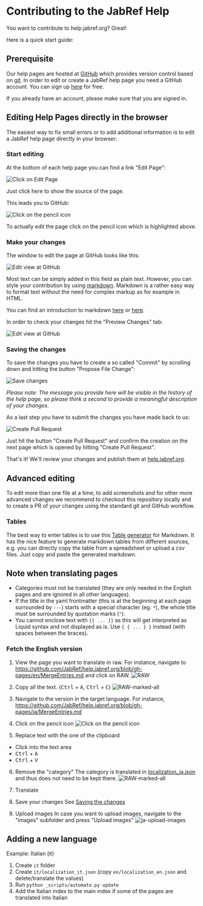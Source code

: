 # Contributing to the JabRef Help

You want to contribute to help.jabref.org? Great! 

Here is a quick start guide:


## Prerequisite

Our help pages are hosted at [GitHub](https://www.github.com) which provides version control based on [git](https://git-scm.com/). In order to edit or create a JabRef help page you need a GitHub account. You can sign up [here](https://github.com/join) for free.

If you already have an account, please make sure that you are signed in.

## Editing Help Pages directly in the browser

The easiest way to fix small errors or to add additional information is to edit a JabRef help page directly in your browser:


### Start editing

At the bottom of each help page you can find a link "Edit Page":

![Click on Edit Page](en/images/screenshot-edit-link.png)

Just click here to show the source of the page.

This leads you to GitHub:

![Click on the pencil icon](en/images/screenshot-edit-pencil.png)

To actually edit the page click on the pencil icon which is highlighted above.


### Make your changes

The window to edit the page at GitHub looks like this:

![Edit view at GitHub](en/images/screenshot-edit-page.png)

Most text can be simply added in this field as plain text. 
However, you can style your contribution by using [markdown](https://daringfireball.net/projects/markdown/). Markdown is a rather easy way to format text without the need for complex markup as for example in HTML.

You can find an introduction to markdown [here](https://daringfireball.net/projects/markdown/) or [here](https://guides.github.com/features/mastering-markdown/).

In order to check your changes hit the "Preview Changes" tab:

![Edit view at GitHub](en/images/screenshot-edit-preview.png)


### Saving the changes

To save the changes you have to create a so called "Commit" by scrolling down and hitting the button "Propose File Change":

![Save changes](en/images/screenshot-edit-commit.png)

*Please note: The message you provide here will be visible in the history of the help page, so please think a second to provide a meaningful description of your changes.*

As a last step you have to submit the changes you have made back to us:

![Create Pull Request](en/images/screenshot-edit-pullRequest.png)

Just hit the button "Create Pull Request" and confirm the creation on the next page which is opened by hitting "Create Pull Request".

That's it! We'll review your changes and publish them at [help.jabref.org](http://help.jabref.org).


## Advanced editing

To edit more than one file at a time, to add screenshots and for other more advanced changes we recommend to checkout this repository locally and to create a PR of your changes using the standard git and GitHub workflow.


### Tables

The best way to enter tables is to use this [Table generator](http://www.tablesgenerator.com/markdown_tables) for Markdown.
It has the nice feature to generate markdown tables from different sources, e.g. you can directly copy the table from a spreadsheet or upload a csv files. Just copy and paste the generated markdown.


## Note when translating pages

 - Categories must not be translated (they are only needed in the English pages and are ignored in all other languages).
 - If the title in the yaml frontmatter (this is at the beginning at each page surrounded by `---`) starts with a special character (eg. `*`), the whole title must be surrounded by quotation marks (`"`).
 - You cannot enclose text with `{{ ... }}` as this will get interpreted as Liquid syntax and not displayed as is. Use `{ { ... } }` instead (with spaces between the braces).

### Fetch the English version

1. View the page you want to translate in raw. For instance, navigate to https://github.com/JabRef/help.jabref.org/blob/gh-pages/en/MergeEntries.md and click on RAW.
  ![RAW](en/images/screenshot-raw.png)

2. Copy all the text. (<kbd>Ctrl</kbd> + <kbd>A</kbd>, <kbd>Ctrl</kbd> + <kbd>C</kbd>)
  ![RAW-marked-all](en/images/screenshot-raw-marked-all.png)

3. Navigate to the version in the target language. For instance, https://github.com/JabRef/help.jabref.org/blob/gh-pages/ja/MergeEntries.md

4. Click on the pencil icon
  ![Click on the pencil icon](en/images/screenshot-edit-pencil.png)

5. Replace text with the one of the clipboard
  - Click into the text area
  - <kbd>Ctrl</kbd> + <kbd>A</kbd>
  - <kbd>Ctrl</kbd> + <kbd>V</kbd>

6. Remove the "category"
  The category is translated in [localization_ja.json](https://github.com/JabRef/help.jabref.org/blob/gh-pages/ja/localization_ja.json) and thus does not need to be kept there.
  ![RAW-marked-all](en/images/screenshot-edit-ja-mergeentries.png)

7. Translate

8. Save your changes
  See [Saving the changes](#saving-the-changes)

9. Upload images
  In case you want to upload images, navigate to the "images" subfolder and press "Upload images"
  ![ja-upload-images](en/images/screenshot-ja-upload-images.png)


## Adding a new language

Example: Italian (it)

1. Create `it` folder
2. Create `it/localization_it.json` (copy `en/localization_en.json` and delete/translate the values)
3. Run `python _scripts/automate.py update`
4. Add the Italian index to the main index if some of the pages are translated into Italian
